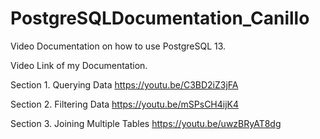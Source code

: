 # PostgreSQLDocumentation_Canillo

Video Documentation on how to use PostgreSQL 13.

Video Link of my Documentation.

Section 1. Querying Data https://youtu.be/C3BD2iZ3jFA

Section 2. Filtering Data https://youtu.be/mSPsCH4ijK4

Section 3. Joining Multiple Tables https://youtu.be/uwzBRyAT8dg

